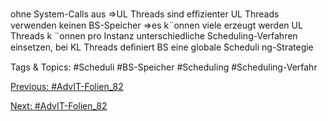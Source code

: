 ohne System-Calls aus ⇒UL Threads sind eﬃzienter
UL Threads verwenden keinen BS-Speicher ⇒es k¨onnen viele erzeugt
werden
UL Threads k ¨onnen pro Instanz unterschiedliche Scheduling-Verfahren
einsetzen, bei KL Threads deﬁniert BS eine globale Scheduli ng-Strategie

   Tags & Topics:
   #Scheduli
   #BS-Speicher
   #Scheduling
   #Scheduling-Verfahr

[Previous: #AdvIT-Folien_82](AdvIT-Folien_82.md)

[Next: #AdvIT-Folien_82](AdvIT-Folien_82.md)